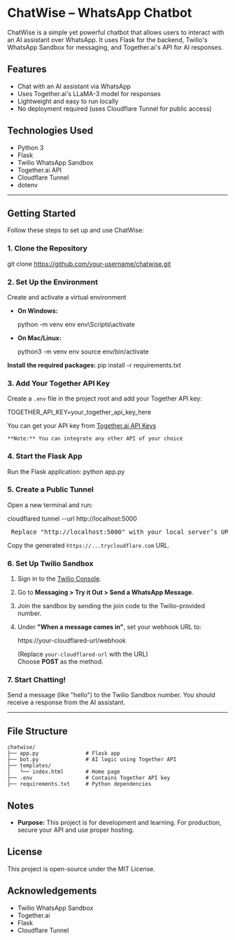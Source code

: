 # ChatWise – WhatsApp Chatbot

ChatWise is a simple yet powerful chatbot that allows users to interact with an AI assistant over WhatsApp. It uses Flask for the backend, Twilio's WhatsApp Sandbox for messaging, and Together.ai's API for AI responses.

## Features

- Chat with an AI assistant via WhatsApp
- Uses Together.ai's LLaMA-3 model for responses
- Lightweight and easy to run locally
- No deployment required (uses Cloudflare Tunnel for public access)

## Technologies Used

- Python 3
- Flask
- Twilio WhatsApp Sandbox
- Together.ai API
- Cloudflare Tunnel
- dotenv

---

## Getting Started

Follow these steps to set up and use ChatWise:

### 1. Clone the Repository

git clone https://github.com/your-username/chatwise.git

### 2. Set Up the Environment

Create and activate a virtual environment

- **On Windows:**

    python -m venv env
    env\Scripts\activate

- **On Mac/Linux:**

    python3 -m venv env
    source env/bin/activate

**Install the required packages:**
pip install -r requirements.txt


### 3. Add Your Together API Key

Create a `.env` file in the project root and add your Together API key:

TOGETHER_API_KEY=your_together_api_key_here

You can get your API key from [Together.ai API Keys](https://api.together.xyz/settings/api-keys)

    **Note:** You can integrate any other API of your choice

### 4. Start the Flask App

Run the Flask application:
python app.py

### 5. Create a Public Tunnel

Open a new terminal and run:

cloudflared tunnel --url http://localhost:5000  
<pre> Replace "http://localhost:5000" with your local server’s URL </pre>

Copy the generated `https://...trycloudflare.com` URL.

### 6. Set Up Twilio Sandbox

1. Sign in to the [Twilio Console](https://www.twilio.com/console).
2. Go to **Messaging > Try it Out > Send a WhatsApp Message**.
3. Join the sandbox by sending the join code to the Twilio-provided number.
4. Under **"When a message comes in"**, set your webhook URL to:

     https://your-cloudflared-url/webhook

     (Replace `your-cloudflared-url` with the URL)  
     Choose **POST** as the method.

### 7. Start Chatting!

Send a message (like "hello") to the Twilio Sandbox number. You should receive a response from the AI assistant.

---

## File Structure

```
chatwise/
├── app.py               # Flask app
├── bot.py               # AI logic using Together API
├── templates/
│   └── index.html       # Home page
├── .env                 # Contains Together API key
├── requirements.txt     # Python dependencies
```

## Notes

- **Purpose:** This project is for development and learning. For production, secure your API and use proper hosting.


## License

This project is open-source under the MIT License.

## Acknowledgements

- Twilio WhatsApp Sandbox
- Together.ai
- Flask
- Cloudflare Tunnel

